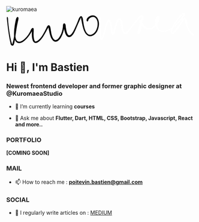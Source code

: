 ![kuromaea](https://github.com/Kuromaea/Kuromaea/assets/41955164/9ed2541c-668d-4de4-bded-f607e5c2dfca)<svg xmlns="http://www.w3.org/2000/svg" id="canvas" viewBox="346.449 353.459 839.080 150.908"><path d="M 349.50,377.85 C 349.19 382.21, 350.34 388.89, 351.44 399.36 C 352.55 409.82, 353.34 417.65, 355.01 430.19 C 356.67 442.73, 357.91 451.07, 359.77 462.04 C 361.63 473.01, 362.63 477.79, 364.29 485.03 C 365.96 492.27, 365.62 495.12, 368.09 498.23 C 370.56 501.34, 374.00 502.16, 376.63 500.59 C 379.26 499.02, 379.63 496.29, 381.25 490.37 C 382.87 484.45, 383.28 479.91, 384.72 470.97 C 386.16 462.03, 386.88 456.03, 388.45 445.67 C 390.02 435.31, 390.82 428.97, 392.55 419.18 C 394.28 409.38, 395.59 404.28, 397.10 396.68 C 398.62 389.07, 400.05 385.57, 400.13 381.16 C 400.21 376.75, 399.20 375.04, 397.52 374.64 C 395.84 374.23, 393.71 375.13, 391.73 379.13 C 389.75 383.14, 389.17 387.11, 387.61 394.65 C 386.04 402.19, 385.11 407.50, 383.89 416.84 C 382.68 426.18, 381.88 431.98, 381.54 441.35 C 381.21 450.72, 381.08 455.97, 382.22 463.70 C 383.36 471.43, 384.12 474.95, 387.24 480.01 C 390.36 485.06, 392.77 487.32, 397.83 488.96 C 402.88 490.60, 406.41 490.33, 412.52 488.21 C 418.63 486.09, 422.16 483.56, 428.39 478.37 C 434.61 473.18, 438.05 469.23, 443.65 462.25 C 449.26 455.27, 452.34 450.01, 456.43 443.46 C 460.52 436.91, 462.69 433.10, 464.12 429.52 C 465.54 425.94, 464.14 424.56, 463.56 425.56 C 462.98 426.56, 461.84 429.06, 461.22 434.50 C 460.60 439.94, 460.17 445.28, 460.45 452.75 C 460.73 460.21, 461.03 465.32, 462.62 471.83 C 464.20 478.33, 464.99 481.84, 468.37 485.28 C 471.75 488.73, 474.61 489.73, 479.51 489.05 C 484.41 488.36, 487.55 486.31, 492.88 481.86 C 498.20 477.42, 501.08 473.77, 506.15 466.82 C 511.21 459.88, 513.77 454.75, 518.21 447.14 C 522.66 439.53, 524.93 434.72, 528.37 428.78 C 531.81 422.84, 534.16 420.16, 535.42 417.43 C 536.68 414.70, 534.80 414.09, 534.66 415.13 C 534.52 416.18, 534.18 418.19, 534.74 422.66 C 535.30 427.13, 536.05 430.96, 537.46 437.48 C 538.86 444.00, 539.58 448.51, 541.77 455.27 C 543.96 462.03, 545.13 466.00, 548.40 471.29 C 551.67 476.58, 553.78 479.37, 558.11 481.71 C 562.44 484.05, 565.31 484.31, 570.04 482.99 C 574.77 481.66, 577.47 479.62, 581.76 475.09 C 586.05 470.56, 588.06 466.96, 591.48 460.33 C 594.89 453.70, 596.39 449.40, 598.83 441.94 C 601.26 434.47, 602.18 429.62, 603.66 423.00 C 605.14 416.38, 606.18 412.60, 606.22 408.83 C 606.25 405.06, 604.92 404.07, 603.85 404.15 C 602.77 404.23, 601.10 405.72, 600.84 409.25 C 600.59 412.77, 601.51 416.14, 602.57 421.78 C 603.63 427.43, 604.36 431.42, 606.13 437.48 C 607.90 443.54, 608.76 447.26, 611.42 452.08 C 614.07 456.89, 615.55 459.52, 619.39 461.55 C 623.24 463.57, 626.30 463.74, 630.64 462.20 C 634.97 460.67, 637.12 458.67, 641.05 453.89 C 644.99 449.11, 646.64 445.50, 650.30 438.31 C 653.96 431.11, 655.71 426.18, 659.35 417.91 C 663.00 409.64, 665.17 404.47, 668.52 396.94 C 671.86 389.41, 673.99 384.73, 676.06 380.27 C 678.12 375.80, 678.19 374.67, 678.84 374.62 C 679.49 374.56, 678.64 375.81, 679.30 379.99 C 679.97 384.17, 680.67 388.09, 682.16 395.53 C 683.64 402.97, 684.41 408.70, 686.73 417.19 C 689.05 425.67, 690.27 430.82, 693.76 437.95 C 697.24 445.09, 699.36 448.63, 704.15 452.87 C 708.94 457.12, 712.03 458.64, 717.71 459.18 C 723.38 459.73, 726.97 458.59, 732.52 455.58 C 738.08 452.57, 741.17 449.85, 745.48 444.13 C 749.78 438.40, 751.61 434.39, 754.06 426.95 C 756.52 419.50, 757.56 414.76, 757.75 406.91 C 757.93 399.07, 757.43 394.48, 755.00 387.72 C 752.56 380.95, 750.30 377.13, 745.59 373.08 C 740.88 369.03, 737.24 367.83, 731.46 367.47 C 725.67 367.10, 721.76 368.62, 716.67 371.25 C 711.58 373.88, 708.52 376.61, 706.01 380.60 C 703.51 384.60, 703.54 388.84, 704.13 391.22 C 704.73 393.59, 707.42 393.82, 708.98 392.48 C 710.54 391.14, 709.75 387.60, 711.93 384.52 C 714.10 381.45, 716.00 379.35, 719.86 377.12 C 723.72 374.88, 726.79 373.33, 731.24 373.34 C 735.69 373.35, 738.31 373.94, 742.10 377.16 C 745.90 380.38, 748.08 383.51, 750.23 389.44 C 752.38 395.36, 753.03 399.61, 752.84 406.79 C 752.65 413.97, 751.61 418.53, 749.28 425.34 C 746.95 432.16, 745.09 435.81, 741.20 440.89 C 737.32 445.97, 734.46 448.14, 729.85 450.74 C 725.24 453.34, 722.63 454.20, 718.15 453.88 C 713.67 453.57, 711.47 452.77, 707.46 449.17 C 703.45 445.56, 701.26 442.52, 698.12 435.86 C 694.98 429.20, 693.80 424.16, 691.75 415.88 C 689.71 407.60, 689.20 401.95, 687.88 394.45 C 686.56 386.95, 686.93 383.08, 685.14 378.38 C 683.35 373.68, 681.73 371.10, 678.94 370.95 C 676.16 370.80, 674.19 372.82, 671.21 377.63 C 668.23 382.44, 667.26 387.33, 664.03 395.00 C 660.80 402.68, 658.74 407.83, 655.06 416.00 C 651.38 424.16, 649.39 429.06, 645.64 435.83 C 641.89 442.60, 639.79 445.89, 636.31 449.86 C 632.82 453.83, 630.87 454.59, 628.19 455.69 C 625.52 456.78, 625.05 456.70, 622.95 455.33 C 620.84 453.95, 619.60 452.77, 617.67 448.81 C 615.74 444.86, 614.70 441.22, 613.30 435.54 C 611.90 429.86, 611.51 425.90, 610.65 420.40 C 609.80 414.89, 610.34 411.49, 609.02 408.00 C 607.70 404.52, 605.97 403.03, 604.05 402.97 C 602.12 402.91, 600.61 403.91, 599.39 407.69 C 598.17 411.47, 599.06 415.34, 597.94 421.87 C 596.82 428.39, 596.08 433.14, 593.79 440.31 C 591.50 447.48, 589.80 451.60, 586.50 457.71 C 583.21 463.82, 580.97 467.03, 577.31 470.86 C 573.65 474.69, 571.41 475.80, 568.19 476.87 C 564.97 477.95, 564.12 477.98, 561.19 476.24 C 558.27 474.49, 556.29 472.70, 553.58 468.15 C 550.87 463.60, 549.50 459.87, 547.65 453.47 C 545.81 447.06, 545.50 442.58, 544.36 436.13 C 543.22 429.68, 543.26 425.94, 541.96 421.20 C 540.66 416.46, 540.16 413.91, 537.85 412.41 C 535.54 410.91, 533.26 410.94, 530.42 413.69 C 527.58 416.44, 526.93 419.96, 523.65 426.17 C 520.38 432.38, 518.37 437.21, 514.06 444.73 C 509.74 452.26, 507.02 457.23, 502.07 463.80 C 497.12 470.36, 494.02 473.67, 489.31 477.56 C 484.59 481.45, 481.78 482.48, 478.49 483.23 C 475.21 483.98, 474.81 483.85, 472.88 481.29 C 470.95 478.74, 469.97 476.21, 468.84 470.45 C 467.71 464.69, 467.47 459.65, 467.25 452.52 C 467.02 445.38, 467.87 440.42, 467.72 434.78 C 467.57 429.14, 468.21 425.99, 466.50 424.32 C 464.79 422.64, 462.09 423.11, 459.17 426.39 C 456.25 429.67, 455.76 434.15, 451.91 440.72 C 448.06 447.30, 445.25 452.51, 439.91 459.27 C 434.57 466.02, 431.04 469.74, 425.20 474.51 C 419.36 479.28, 415.87 481.26, 410.72 483.12 C 405.57 484.98, 403.28 484.97, 399.43 483.83 C 395.59 482.68, 394.03 481.56, 391.47 477.40 C 388.92 473.24, 387.79 470.20, 386.66 463.03 C 385.54 455.85, 385.47 450.62, 385.87 441.52 C 386.27 432.43, 387.18 426.65, 388.68 417.54 C 390.18 408.43, 391.49 403.24, 393.37 395.99 C 395.25 388.74, 397.30 385.35, 398.08 381.31 C 398.85 377.26, 397.95 375.94, 397.23 375.78 C 396.51 375.62, 395.40 376.47, 394.49 380.49 C 393.58 384.52, 393.83 388.29, 392.67 395.90 C 391.50 403.50, 390.34 408.68, 388.67 418.50 C 387.01 428.33, 386.12 434.69, 384.34 445.00 C 382.56 455.32, 381.55 461.30, 379.78 470.08 C 378.00 478.86, 376.73 483.50, 375.46 488.90 C 374.20 494.29, 374.03 495.73, 373.45 497.05 C 372.86 498.37, 373.57 498.11, 372.55 495.51 C 371.53 492.90, 370.18 490.84, 368.33 484.02 C 366.49 477.20, 365.31 472.27, 363.31 461.41 C 361.32 450.55, 360.06 442.22, 358.34 429.74 C 356.62 417.26, 355.77 409.46, 354.70 399.02 C 353.64 388.58, 354.05 381.79, 353.01 377.55 C 351.97 373.32, 349.81 373.49, 349.50 377.85" style="stroke: black; fill: black;"/><path d="M 760.88,376.85 C 759.74 378.20, 759.76 379.35, 759.70 383.45 C 759.65 387.55, 760.17 390.50, 760.60 397.34 C 761.03 404.19, 761.52 408.92, 761.83 417.69 C 762.15 426.46, 762.09 432.22, 762.18 441.18 C 762.27 450.13, 761.61 455.76, 762.30 462.46 C 762.99 469.16, 763.26 472.52, 765.64 474.69 C 768.02 476.85, 771.31 476.50, 774.20 473.29 C 777.09 470.08, 777.64 466.13, 780.09 458.64 C 782.53 451.16, 784.00 445.00, 786.41 435.86 C 788.82 426.71, 789.59 420.71, 792.15 412.92 C 794.71 405.13, 797.02 401.21, 799.20 396.90 C 801.39 392.59, 802.08 391.63, 803.08 391.35 C 804.08 391.08, 803.26 391.86, 804.22 395.52 C 805.19 399.19, 806.57 403.03, 807.90 409.68 C 809.24 416.32, 809.74 421.51, 810.91 428.74 C 812.08 435.98, 811.98 440.69, 813.76 445.85 C 815.53 451.01, 817.20 454.00, 819.79 454.54 C 822.38 455.08, 824.47 453.38, 826.70 448.56 C 828.93 443.75, 828.86 438.54, 830.96 430.47 C 833.06 422.39, 834.54 416.16, 837.21 408.19 C 839.88 400.22, 841.83 395.35, 844.32 390.63 C 846.81 385.92, 848.10 385.11, 849.64 384.63 C 851.18 384.15, 850.86 384.76, 852.01 388.22 C 853.15 391.67, 854.21 395.56, 855.37 401.89 C 856.54 408.23, 856.56 413.08, 857.83 419.89 C 859.10 426.70, 859.73 430.51, 861.71 435.95 C 863.68 441.39, 864.26 444.52, 867.72 447.11 C 871.17 449.69, 874.58 450.19, 878.99 448.88 C 883.39 447.57, 885.38 445.23, 889.75 440.54 C 894.12 435.86, 895.97 431.93, 900.84 425.44 C 905.71 418.95, 908.67 414.93, 914.12 408.10 C 919.57 401.26, 922.91 397.25, 928.09 391.27 C 933.26 385.30, 935.97 381.88, 939.98 378.20 C 943.98 374.52, 946.30 374.23, 948.11 372.89 C 949.91 371.55, 949.12 370.89, 949.01 371.50 C 948.90 372.12, 948.27 372.58, 947.57 375.97 C 946.86 379.36, 946.90 382.46, 945.47 388.47 C 944.04 394.48, 942.68 398.65, 940.41 406.01 C 938.13 413.37, 936.16 418.17, 934.09 425.27 C 932.02 432.37, 930.41 436.61, 930.06 441.52 C 929.72 446.44, 930.48 448.80, 932.37 449.85 C 934.26 450.90, 937.12 450.10, 939.53 446.77 C 941.94 443.44, 942.76 439.58, 944.41 433.21 C 946.06 426.84, 947.14 421.95, 947.78 414.91 C 948.43 407.87, 948.28 403.31, 947.63 398.00 C 946.98 392.69, 946.36 390.06, 944.53 388.35 C 942.71 386.65, 939.56 387.41, 938.50 389.50 C 937.45 391.59, 937.41 394.50, 939.26 398.81 C 941.11 403.11, 943.61 406.27, 947.75 411.01 C 951.89 415.75, 954.64 418.74, 959.96 422.51 C 965.28 426.27, 968.46 428.41, 974.34 429.83 C 980.23 431.25, 983.55 431.36, 989.40 429.61 C 995.25 427.86, 998.32 425.53, 1003.59 421.09 C 1008.85 416.65, 1011.68 413.26, 1015.72 407.43 C 1019.75 401.61, 1021.39 397.66, 1023.77 391.96 C 1026.16 386.27, 1027.28 383.20, 1027.66 378.96 C 1028.04 374.71, 1027.65 372.57, 1025.68 370.74 C 1023.70 368.91, 1020.48 368.30, 1017.78 369.82 C 1015.09 371.34, 1013.78 373.65, 1012.20 378.34 C 1010.62 383.03, 1010.09 386.74, 1009.86 393.26 C 1009.64 399.77, 1009.47 403.97, 1011.08 410.91 C 1012.68 417.84, 1013.73 422.35, 1017.89 427.94 C 1022.04 433.52, 1025.28 436.48, 1031.84 438.84 C 1038.40 441.20, 1042.51 441.07, 1050.68 439.73 C 1058.86 438.39, 1063.90 436.71, 1072.72 432.15 C 1081.54 427.59, 1086.39 423.93, 1094.80 416.91 C 1103.21 409.89, 1107.38 404.95, 1114.78 397.05 C 1122.17 389.16, 1126.69 384.19, 1131.75 377.44 C 1136.82 370.68, 1139.65 367.47, 1140.12 363.28 C 1140.59 359.09, 1137.77 356.18, 1134.10 356.48 C 1130.44 356.78, 1127.40 359.58, 1121.78 364.78 C 1116.16 369.98, 1112.07 374.69, 1106.02 382.47 C 1099.96 390.25, 1096.32 395.52, 1091.49 403.68 C 1086.66 411.85, 1084.61 416.31, 1081.86 423.29 C 1079.11 430.27, 1077.89 433.55, 1077.73 438.58 C 1077.57 443.61, 1078.40 446.61, 1081.06 448.44 C 1083.72 450.26, 1086.87 450.11, 1091.01 447.71 C 1095.16 445.32, 1097.20 442.19, 1101.80 436.47 C 1106.39 430.75, 1109.17 426.32, 1113.99 419.10 C 1118.81 411.89, 1121.60 406.81, 1125.90 400.39 C 1130.20 393.97, 1132.83 390.53, 1135.49 387.01 C 1138.16 383.48, 1138.36 382.81, 1139.22 382.75 C 1140.07 382.70, 1139.08 383.50, 1139.75 386.74 C 1140.42 389.99, 1141.09 393.23, 1142.56 398.97 C 1144.03 404.70, 1144.58 408.68, 1147.10 415.41 C 1149.61 422.15, 1151.53 426.42, 1155.13 432.66 C 1158.73 438.89, 1161.50 442.10, 1165.11 446.59 C 1168.73 451.09, 1170.34 452.99, 1173.21 455.13 C 1176.07 457.28, 1177.67 457.13, 1179.45 457.33 C 1181.24 457.54, 1181.52 456.72, 1182.12 456.15 C 1182.72 455.59, 1182.50 455.20, 1182.44 454.51 C 1182.38 453.82, 1182.68 453.85, 1181.84 452.70 C 1181.01 451.56, 1180.67 450.85, 1178.28 448.79 C 1175.88 446.73, 1173.52 446.23, 1169.89 442.42 C 1166.25 438.62, 1163.49 435.58, 1160.09 429.77 C 1156.68 423.96, 1155.01 419.87, 1152.87 413.38 C 1150.73 406.90, 1150.65 403.18, 1149.37 397.35 C 1148.09 391.51, 1148.48 388.06, 1146.48 384.21 C 1144.49 380.36, 1142.49 378.30, 1139.39 378.10 C 1136.29 377.90, 1134.57 379.33, 1130.99 383.21 C 1127.41 387.08, 1125.78 390.89, 1121.49 397.47 C 1117.20 404.05, 1114.42 409.06, 1109.56 416.10 C 1104.70 423.13, 1101.64 427.41, 1097.17 432.64 C 1092.70 437.87, 1089.83 439.90, 1087.20 442.26 C 1084.56 444.61, 1084.75 445.06, 1083.99 444.41 C 1083.23 443.75, 1082.95 442.86, 1083.40 438.97 C 1083.85 435.07, 1083.86 431.55, 1086.23 424.94 C 1088.61 418.34, 1090.54 413.82, 1095.27 405.94 C 1100.00 398.05, 1103.85 392.99, 1109.87 385.53 C 1115.89 378.07, 1120.23 373.44, 1125.37 368.64 C 1130.51 363.84, 1133.57 362.87, 1135.57 361.53 C 1137.56 360.18, 1136.79 359.26, 1135.33 361.93 C 1133.87 364.60, 1132.90 368.35, 1128.25 374.87 C 1123.60 381.40, 1119.23 386.70, 1112.07 394.56 C 1104.92 402.41, 1100.71 407.31, 1092.49 414.13 C 1084.26 420.95, 1079.43 424.39, 1070.94 428.65 C 1062.44 432.91, 1057.49 434.31, 1050.01 435.44 C 1042.52 436.58, 1039.07 436.45, 1033.51 434.33 C 1027.95 432.21, 1025.52 429.78, 1022.21 424.86 C 1018.90 419.94, 1017.96 415.94, 1016.94 409.74 C 1015.92 403.53, 1016.39 399.55, 1017.12 393.83 C 1017.85 388.10, 1019.39 384.91, 1020.61 381.11 C 1021.82 377.31, 1022.98 376.48, 1023.21 374.84 C 1023.43 373.21, 1022.36 372.34, 1021.74 372.94 C 1021.12 373.53, 1020.87 374.46, 1020.10 377.81 C 1019.32 381.16, 1019.71 384.42, 1017.89 389.70 C 1016.06 394.99, 1014.56 398.79, 1010.97 404.22 C 1007.39 409.65, 1004.61 412.85, 999.97 416.85 C 995.33 420.85, 992.60 422.76, 987.78 424.21 C 982.95 425.67, 980.61 425.50, 975.85 424.12 C 971.08 422.74, 968.30 420.94, 963.94 417.30 C 959.58 413.66, 957.38 410.46, 954.04 405.93 C 950.71 401.41, 949.43 398.17, 947.28 394.69 C 945.13 391.21, 944.96 389.45, 943.30 388.54 C 941.65 387.63, 939.63 388.09, 939.01 390.13 C 938.38 392.17, 939.83 393.91, 940.20 398.74 C 940.56 403.57, 941.39 407.77, 940.83 414.29 C 940.27 420.82, 938.97 425.47, 937.40 431.36 C 935.82 437.26, 933.64 440.35, 932.96 443.75 C 932.27 447.15, 933.27 448.61, 933.98 448.37 C 934.69 448.13, 935.35 446.86, 936.48 442.55 C 937.62 438.24, 937.76 433.78, 939.65 426.84 C 941.55 419.89, 943.45 415.12, 945.95 407.82 C 948.45 400.51, 950.22 396.51, 952.16 390.32 C 954.11 384.14, 955.52 381.24, 955.68 376.88 C 955.84 372.52, 955.09 370.62, 952.97 368.54 C 950.85 366.46, 948.47 365.37, 945.07 366.50 C 941.68 367.62, 940.13 369.83, 936.01 374.17 C 931.88 378.51, 929.54 381.99, 924.43 388.19 C 919.32 394.38, 916.00 398.33, 910.45 405.13 C 904.90 411.94, 901.70 415.96, 896.67 422.20 C 891.65 428.45, 889.31 432.27, 885.34 436.35 C 881.37 440.43, 879.51 441.48, 876.83 442.61 C 874.15 443.73, 873.76 443.72, 871.94 441.96 C 870.12 440.21, 869.28 438.49, 867.73 433.84 C 866.17 429.20, 865.37 425.36, 864.17 418.73 C 862.98 412.09, 863.09 407.31, 861.77 400.67 C 860.45 394.02, 860.19 389.77, 857.57 385.50 C 854.95 381.23, 852.26 378.86, 848.65 379.33 C 845.05 379.81, 842.89 382.47, 839.54 387.88 C 836.20 393.29, 834.74 398.17, 831.92 406.39 C 829.10 414.62, 827.60 420.95, 825.44 429.01 C 823.28 437.07, 822.02 442.20, 821.12 446.68 C 820.22 451.17, 821.14 451.92, 820.93 451.43 C 820.72 450.95, 820.80 449.00, 820.07 444.26 C 819.35 439.51, 818.47 434.88, 817.30 427.71 C 816.14 420.53, 815.68 415.31, 814.24 408.38 C 812.81 401.46, 812.46 397.36, 810.12 393.07 C 807.77 388.78, 805.65 386.70, 802.53 386.93 C 799.41 387.17, 797.51 389.36, 794.51 394.25 C 791.51 399.15, 790.12 403.35, 787.51 411.41 C 784.90 419.46, 784.00 425.42, 781.46 434.51 C 778.92 443.61, 777.23 449.75, 774.81 456.89 C 772.38 464.02, 770.38 467.20, 769.33 470.20 C 768.28 473.20, 769.90 473.54, 769.56 471.90 C 769.23 470.25, 768.18 468.11, 767.66 461.96 C 767.15 455.80, 767.15 449.99, 767.00 441.11 C 766.85 432.24, 766.98 426.37, 766.92 417.58 C 766.87 408.79, 766.71 404.03, 766.73 397.16 C 766.75 390.30, 767.30 387.36, 767.04 383.27 C 766.77 379.18, 766.65 377.99, 765.42 376.70 C 764.19 375.42, 762.03 375.50, 760.88 376.85" style="stroke: white; fill: white;"/></svg>

<h1 align="left">Hi 👋, I'm Bastien</h1>
<h3 align="left">Newest frontend developer and former graphic designer at @KuromaeaStudio</h3>

- 🌱 I’m currently learning **courses**

- 💬 Ask me about **Flutter, Dart, HTML, CSS, Bootstrap, Javascript, React and more..**

### PORTFOLIO

**[COMING SOON]**

### MAIL

- 📫 How to reach me : **poitevin.bastien@gmail.com**

### SOCIAL

- 📝 I regularly write articles on : [MEDIUM](https://medium.com/@kuromaea)

<!--
**Kuromaea/Kuromaea** is a ✨ _special_ ✨ repository because its `README.md` (this file) appears on your GitHub profile.

Here are some ideas to get you started:

- 🔭 I’m currently working on ...
- 🌱 I’m currently learning ...
- 👯 I’m looking to collaborate on ...
- 🤔 I’m looking for help with ...
- 💬 Ask me about ...
- 📫 How to reach me: ...
- 😄 Pronouns: ...
- ⚡ Fun fact: ...
-->
